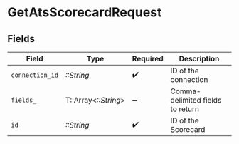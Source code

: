 # GetAtsScorecardRequest


## Fields

| Field                            | Type                             | Required                         | Description                      |
| -------------------------------- | -------------------------------- | -------------------------------- | -------------------------------- |
| `connection_id`                  | *::String*                       | :heavy_check_mark:               | ID of the connection             |
| `fields_`                        | T::Array<*::String*>             | :heavy_minus_sign:               | Comma-delimited fields to return |
| `id`                             | *::String*                       | :heavy_check_mark:               | ID of the Scorecard              |